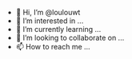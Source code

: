 - 👋 Hi, I’m @loulouwt
- 👀 I’m interested in ...
- 🌱 I’m currently learning ...
- 💞️ I’m looking to collaborate on ...
- 📫 How to reach me ...

<!---
loulouwt/loulouwt is a ✨ special ✨ repository because its `README.md` (this file) appears on your GitHub profile.
You can click the Preview link to take a look at your changes.
--->
